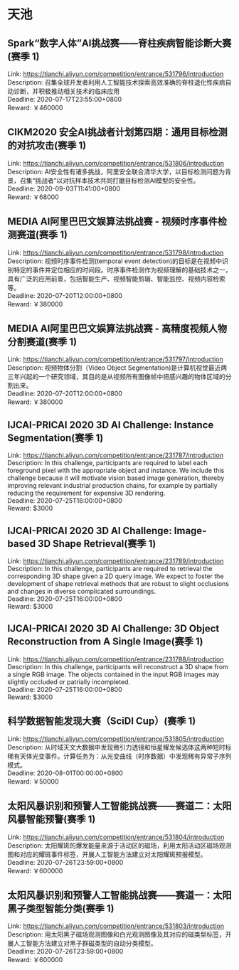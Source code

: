 # 天池



## Spark“数字人体”AI挑战赛——脊柱疾病智能诊断大赛(赛季 1)

Link: https://tianchi.aliyun.com/competition/entrance/531796/introduction  
Description: 召集全球开发者利用人工智能技术探索高效准确的脊柱退化性疾病自动诊断，并积极推动相关技术的临床应用  
Deadline: 2020-07-17T23:55:00+0800  
Reward: ￥460000  


## CIKM2020 安全AI挑战者计划第四期：通用目标检测的对抗攻击(赛季 1)

Link: https://tianchi.aliyun.com/competition/entrance/531806/introduction  
Description: AI安全性有诸多挑战，阿里安全联合清华大学，以目标检测问题为背景，召集“挑战者”以对抗样本技术共同打磨目标检测AI模型的安全性。  
Deadline: 2020-09-03T11:41:00+0800  
Reward: ￥68000  


## MEDIA AI阿里巴巴文娱算法挑战赛 - 视频时序事件检测赛道(赛季 1)

Link: https://tianchi.aliyun.com/competition/entrance/531798/introduction  
Description: 视频时序事件检测(temporal event detection)的目标是在视频中识别特定的事件并定位相应的时间段。时序事件检测作为视频理解的基础技术之一，具有广泛的应用前景，包括智能生产、视频智能剪辑、智能监控、视频内容检索等。  
Deadline: 2020-07-20T12:00:00+0800  
Reward: ￥380000  


## MEDIA AI阿里巴巴文娱算法挑战赛 - 高精度视频人物分割赛道(赛季 1)

Link: https://tianchi.aliyun.com/competition/entrance/531797/introduction  
Description: 视频物体分割（Video Object Segmentation)是计算机视觉最近两三年兴起的一个研究领域，其目的是从视频所有图像帧中把感兴趣的物体区域的分割出来。  
Deadline: 2020-07-20T12:00:00+0800  
Reward: ￥380000  


## IJCAI-PRICAI 2020 3D AI Challenge: Instance Segmentation(赛季 1)

Link: https://tianchi.aliyun.com/competition/entrance/231787/introduction  
Description: In this challenge, participants are required to label each foreground pixel with the appropriate object and instance. We include this challenge because it will motivate vision based image generation, thereby improving relevant industrial production chains, for example by partially reducing the requirement for expensive 3D rendering.  
Deadline: 2020-07-25T16:00:00+0800  
Reward: $3000  


## IJCAI-PRICAI 2020 3D AI Challenge: Image-based 3D Shape Retrieval(赛季 1)

Link: https://tianchi.aliyun.com/competition/entrance/231789/introduction  
Description: In this challenge, participants are required to retrieval the corresponding 3D shape given a 2D query image. We expect to foster the development of shape retrieval methods that are robust to slight occlusions and changes in diverse complicated surroundings.  
Deadline: 2020-07-25T16:00:00+0800  
Reward: $3000  


## IJCAI-PRICAI 2020 3D AI Challenge: 3D Object Reconstruction from A Single Image(赛季 1)

Link: https://tianchi.aliyun.com/competition/entrance/231788/introduction  
Description: In this challenge, participants will reconstruct a 3D shape from a single RGB image. The objects contained in the input RGB images may slightly occluded or patrially incompleted.  
Deadline: 2020-07-25T16:00:00+0800  
Reward: $3000  


## 科学数据智能发现大赛（SciDI Cup）(赛季 1)

Link: https://tianchi.aliyun.com/competition/entrance/531805/introduction  
Description: 从时域天文大数据中发现微引力透镜和恒星耀发候选体这两种短时标稀有天体光变事件。计算任务为：从光变曲线（时序数据）中发现稀有异常子序列模式。  
Deadline: 2020-08-01T00:00:00+0800  
Reward: ￥50000  


## 太阳风暴识别和预警人工智能挑战赛——赛道二：太阳风暴智能预警(赛季 1)

Link: https://tianchi.aliyun.com/competition/entrance/531804/introduction  
Description: 太阳耀斑的爆发能量来源于活动区的磁场，利用太阳活动区磁场观测图和对应的耀斑事件标签，开展人工智能方法建立对太阳耀斑预报模型。  
Deadline: 2020-07-26T23:59:00+0800  
Reward: ￥600000  


## 太阳风暴识别和预警人工智能挑战赛——赛道一：太阳黑子类型智能分类(赛季 1)

Link: https://tianchi.aliyun.com/competition/entrance/531803/introduction  
Description: 用太阳黑子磁场观测图像和白光观测图像及其对应的磁类型标签，开展人工智能方法建立对黑子群磁类型的自动分类模型。  
Deadline: 2020-07-26T23:59:00+0800  
Reward: ￥600000  

